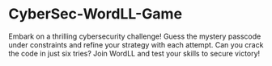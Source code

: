 # CyberSec-WordLL-Game
Embark on a thrilling cybersecurity challenge! Guess the mystery passcode under constraints and refine your strategy with each attempt. Can you crack the code in just six tries? Join WordLL and test your skills to secure victory!
